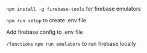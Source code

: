 
`npm install -g firebase-tools` for firebase emulators

`npm run setup` to create .env file

Add firebase config to .env file

`/functions` `npm run emulators` to run firebase locally